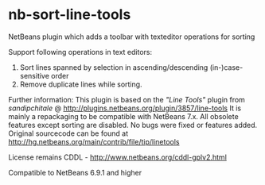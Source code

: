 nb-sort-line-tools
==================

NetBeans plugin which adds a toolbar with texteditor operations for sorting 

Support following operations in text editors:

1. Sort lines spanned by selection in ascending/descending (in-)case-sensitive order
2. Remove duplicate lines while sorting.


Further information:
This plugin is based on the _"Line Tools"_ plugin from _sandipchitale_ @ 
http://plugins.netbeans.org/plugin/3857/line-tools
It is mainly a repackaging to be compatible with NetBeans 7.x. 
All obsolete features except sorting are disabled. No bugs were fixed or features added. 
Original sourcecode can be found at http://hg.netbeans.org/main/contrib/file/tip/linetools

License remains CDDL - http://www.netbeans.org/cddl-gplv2.html

Compatible to NetBeans 6.9.1 and higher

